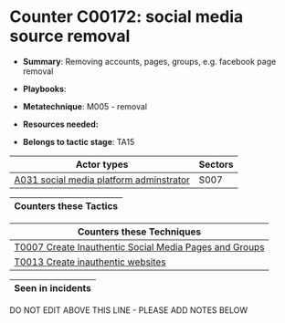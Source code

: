 # Counter C00172: social media source removal

* **Summary**: Removing accounts, pages, groups, e.g. facebook page removal

* **Playbooks**: 

* **Metatechnique**: M005 - removal

* **Resources needed:** 

* **Belongs to tactic stage**: TA15


| Actor types | Sectors |
| ----------- | ------- |
| [A031 social media platform adminstrator](../../generated_pages/actortypes/A031.md) | S007 |



| Counters these Tactics |
| ---------------------- |



| Counters these Techniques |
| ------------------------- |
| [T0007 Create Inauthentic Social Media Pages and Groups](../../generated_pages/techniques/T0007.md) |
| [T0013 Create inauthentic websites](../../generated_pages/techniques/T0013.md) |



| Seen in incidents |
| ----------------- |


DO NOT EDIT ABOVE THIS LINE - PLEASE ADD NOTES BELOW